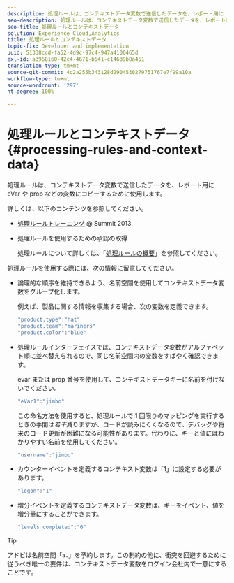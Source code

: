 ```yaml
---
description: 処理ルールは、コンテキストデータ変数で送信したデータを、レポート用に eVar や prop などの変数にコピーするために使用します。
seo-description: 処理ルールは、コンテキストデータ変数で送信したデータを、レポート用に eVar や prop などの変数にコピーするために使用します。
seo-title: 処理ルールとコンテキストデータ
solution: Experience Cloud,Analytics
title: 処理ルールとコンテキストデータ
topic-fix: Developer and implementation
uuid: 51338ccd-fa52-4d9c-97c4-947a4100465d
exl-id: a3968160-42c4-4671-b541-c14639b8a451
translation-type: tm+mt
source-git-commit: 4c2a255b343128d2904530279751767e7f99a10a
workflow-type: tm+mt
source-wordcount: '297'
ht-degree: 100%

---
```


# 処理ルールとコンテキストデータ {#processing-rules-and-context-data}

処理ルールは、コンテキストデータ変数で送信したデータを、レポート用に eVar や prop などの変数にコピーするために使用します。

詳しくは、以下のコンテンツを参照してください。

* [処理ルールトレーニング](https://tv.adobe.com/embed/1181/16506/) @ Summit 2013
* 処理ルールを使用するための承認の取得

   処理ルールについて詳しくは、「[処理ルールの概要](https://docs.adobe.com/content/help/ja-JP/analytics/admin/admin-tools/processing-rules/processing-rules.html)」を参照してください。

処理ルールを使用する際には、次の情報に留意してください。

* 論理的な順序を維持できるよう、名前空間を使用してコンテキストデータ変数をグループ化します。

   例えば、製品に関する情報を収集する場合、次の変数を定義できます。

   ```js
   "product.type":"hat" 
   "product.team":"mariners" 
   "product.color":"blue"
   ```

* 処理ルールインターフェイスでは、コンテキストデータ変数がアルファベット順に並べ替えられるので、同じ名前空間内の変数をすばやく確認できます。

   evar または prop 番号を使用して、コンテキストデータキーに名前を付けないでください。

   ```js
   "eVar1":"jimbo"
   ```

   この命名方法を使用すると、処理ルールで 1 回限りのマッピングを実行するときの手間は&#x200B;*若干*&#x200B;減りますが、コードが読みにくくなるので、デバッグや将来のコード更新が困難になる可能性があります。代わりに、キーと値にはわかりやすい名前を使用してください。

   ```js
   "username":"jimbo"
   ```

* カウンターイベントを定義するコンテキスト変数は「1」に設定する必要があります。

   ```js
   "logon":"1"
   ```

* 増分イベントを定義するコンテキストデータ変数は、キーをイベント、値を増分量にすることができます。

   ```js
   "levels completed":"6"
   ```

>[!TIP]
>
>アドビは名前空間「`a.`」を予約します。この制約の他に、衝突を回避するために従うべき唯一の要件は、コンテキストデータ変数をログイン会社内で一意にすることです。
